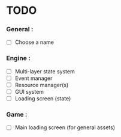 # TODO

### General :

- [ ] Choose a name

### Engine :

- [ ] Multi-layer state system
- [ ] Event manager
- [ ] Resource manager(s)
- [ ] GUI system
- [ ] Loading screen (state)

### Game : 

- [ ] Main loading screen (for general assets)
